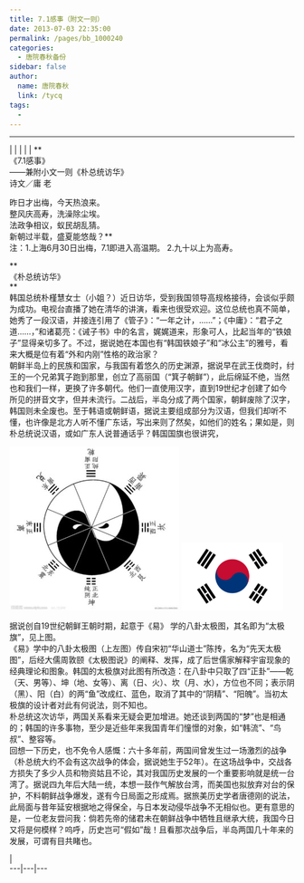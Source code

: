 ```yaml
---
title: 7.1感事（附文一则）
date: 2013-07-03 22:35:00
permalink: /pages/bb_1000240
categories: 
  - 唐院春秋备份
sidebar: false
author: 
  name: 唐院春秋
  link: /tycq
tags: 
  - 
---
```


* * *

  
|  |  |  |  |  **  
《7.1感事》  
——兼附小文一则《朴总统访华》  
诗文／庸 老  
  
昨日才出梅，今天热浪来。  
整风庆高寿，洗澡除尘埃。  
法政争相议，蚁民胡乱猜。  
新朝过半载，盛夏能悠哉？**  
注：1.上海6月30日出梅，7.1即进入高温期。 2.九十以上为高寿。  
  
**  
《朴总统访华》  
**  
韩国总统朴槿慧女士（小姐？）近日访华，受到我国领导高规格接待，会谈似乎颇为成功。电视台直播了她在清华的讲演，看来也很受欢迎。这位总统也真不简单，她秀了一段汉语，并接连引用了《管子》：“一年之计，……”；《中庸》：“君子之道……，”和诸葛亮：《诫子书》中的名言，娓娓道来，形象可人，比起当年的“铁娘子”显得亲切多了。不过，据说她在本国也有“韩国铁娘子”和“冰公主”的雅号，看来大概是位有着“外和内刚”性格的政治家？  
朝鲜半岛上的民族和国家，与我国有着悠久的历史渊源，据说早在武王伐商时，纣王的一个兄弟箕子跑到那里，创立了高丽国（“箕子朝鲜”），此后绵延不绝，当然也和我们一样，更换了许多朝代。他们一直使用汉字，直到19世纪才创建了如今所见的拼音文字，但并未流行。二战后，半岛分成了两个国家，朝鲜废除了汉字，韩国则未全废也。至于韩语或朝鲜语，据说主要组成部分为汉语，但我们却听不懂，也许像是北方人听不懂广东话，写出来则了然矣，如他们的姓名；果如是，则朴总统说汉语，或如广东人说普通话乎？韩国国旗也很讲究，

![](/pic/img1.ph.126.net_4qSh16d_TU4mLOStnDp7gA==_3278057578872451399.jpg)
![](/pic/img0.ph.126.net_rNrPpoBbHVUzq-Hl994vXA==_730427564664178002.png)

据说创自19世纪朝鲜王朝时期，起意于《易》 学的八卦太极图，其名即为“太极旗”，见上图。  
《易》学中的八卦太极图（上左图）传自宋初“华山道士”陈抟，名为“先天太极图”，后经大儒周敦颐《太极图说》的阐释、发挥，成了后世儒家解释宇宙现象的经典理论和图象。韩国的太极旗对此图有所改造：在八卦中只取了四“正卦”——乾（天、男等）、坤（地、女等）、离（日、火）、坎（月、水），方位也不同；表示阴（黑）、阳（白）的两“鱼”改成红、蓝色，取消了其中的“阴精”、“阳魄”。当初太极旗的设计者对此有何说法，则不知也。  
朴总统这次访华，两国关系看来无疑会更加增进。她还谈到两国的“梦”也是相通的；韩国的许多事物，至少是近些年来我国青年们憧憬的对象，如“韩流”、“鸟叔”、整容等。  
回想一下历史，也不免令人感慨：六十多年前，两国间曾发生过一场激烈的战争（朴总统大约不会有这次战争的体会，据说她生于52年）。在这场战争中，交战各方损失了多少人员和物资姑且不论，其对我国历史发展的一个重要影响就是统一台湾了。据说四九年后大陆一统，本想一鼓作气解放台湾，而美国也拟放弃对台的保护，不料朝鲜战争爆发，遂有今日局面之形成焉。据旅美历史学者唐德刚的说法，此局面与昔年延安根据地之得保全，与日本发动侵华战争不无相似也。更有意思的是，一位老友尝问我：倘若先帝的储君未在朝鲜战争中牺牲且继承大统，我国今日又将是何模样？呜呼，历史岂可“假如”哉！且看那次战争后，半岛两国几十年来的发展，可谓有目共睹也。  

|  
---|---|---